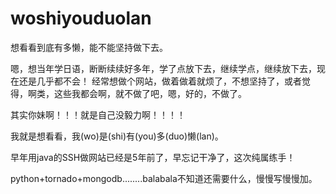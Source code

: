# woshiyouduolan

想看看到底有多懒，能不能坚持做下去。

嗯，想当年学日语，断断续续好多年，学了点放下去，继续学点，继续放下去，现在还是几乎都不会！
经常想做个网站，做着做着就烦了，不想坚持了，或者觉得，啊类，这些我都会啊，就不做了吧，嗯，好的，不做了。

其实你妹啊！！！就是自己没毅力啊！！！！


我就是想看看，我(wo)是(shi)有(you)多(duo)懒(lan)。


早年用java的SSH做网站已经是5年前了，早忘记干净了，这次纯属练手！

python+tornado+mongodb........balabala不知道还需要什么，慢慢写慢慢加。
